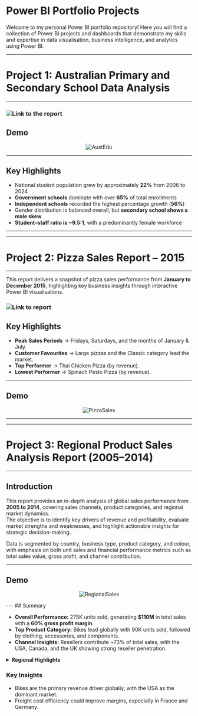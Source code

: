 # Power BI Portfolio Projects
Welcome to my personal Power BI portfolio repository! Here you will find a collection of Power BI projects and dashboards that demonstrate my skills and expertise in data visualisation, business intelligence, and analytics using Power BI.

---
# Project 1:  Australian Primary and Secondary School Data Analysis
---
### ![Link to the report](https://github.com/hasiburahman2016/PowerBI_Australia-Primary-Secondary-Education-data)

## Demo
<p align="center">
  <img src="https://github.com/hasiburahman2016/PBI-Projects/blob/main/Australia%20Education/AustEdu.gif" alt="AustEdu" />
</p>



---
## Key Highlights

- National student population grew by approximately **22%** from 2006 to 2024  
- **Government schools** dominate with over **65%** of total enrollments  
- **Independent schools** recorded the highest percentage growth (**56%**)  
- Gender distribution is balanced overall, but **secondary school shows a male skew**  
- **Student–staff ratio is ~9.5:1**, with a predominantly female workforce  

---
---
# Project 2: Pizza Sales Report – 2015
---
This report delivers a snapshot of pizza sales performance from **January to December 2015**, highlighting key business insights through interactive Power BI visualisations.

### ![Link to report](https://github.com/hasiburahman2016/PBI-Pizza-Sales-Report)
## Key Highlights

- **Peak Sales Periods** → Fridays, Saturdays, and the months of January & July.
- **Customer Favourites** → Large pizzas and the Classic category lead the market.
- **Top Performer** → Thai Chicken Pizza (by revenue).
- **Lowest Performer** → Spinach Pesto Pizza (by revenue).

---
## Demo
<p align="center">
  <img src="https://github.com/hasiburahman2016/PBI-Projects/blob/main/Pizza%20Sales/PizzaSales.gif" alt="PizzaSales" />
</p>

---

---
# Project 3: Regional Product Sales Analysis Report (2005–2014)
---

## Introduction
This report provides an in-depth analysis of global sales performance from **2005 to 2014**, covering sales channels, product categories, and regional market dynamics.  
The objective is to identify key drivers of revenue and profitability, evaluate market strengths and weaknesses, and highlight actionable insights for strategic decision-making.

Data is segmented by country, business type, product category, and colour, with emphasis on both unit sales and financial performance metrics such as total sales value, gross profit, and channel contribution.

---
## Demo
<p align="center">
  <img src="https://github.com/hasiburahman2016/PBI-Projects/blob/main/Regional%20sales/RegionalSales.gif" alt="RegionalSales" />
</p>
---
## Summary

- **Overall Performance:** 275K units sold, generating **$110M** in total sales with a **60% gross profit margin**.
- **Top Product Category:** Bikes lead globally with 90K units sold, followed by clothing, accessories, and components.
- **Channel Insights:** Resellers contribute ~73% of total sales, with the USA, Canada, and the UK showing strong reseller penetration.

<details>
<summary><strong>Regional Highlights</strong></summary>

### United States
- Dominates with over half of global sales and $66M in profit.
- Top product category: Bikes ($94.6M in sales).
- Strong reseller sales ($80.45M, 73% of total).

### Canada
- Strong reseller network (88% of total sales) with high margins (63.77%).
- Top product category: Bikes ($13.4M).

### Australia
- Internet sales dominate (~82%).
- Weak reseller presence ($1.59M in sales).
- Top product category: Bikes ($10.2M).

### France
- Smaller market but strong reseller margins (71.8%).
- Top product category: Bikes ($6.1M).

### Germany
- Balanced between internet and reseller sales.
- Freight-to-sales ratio is high compared to Australia.

### United Kingdom
- Balanced channel mix with solid margins.
- Top product category: Bikes ($6.6M).
</details>


### Key Insights
- Bikes are the primary revenue driver globally, with the USA as the dominant market.
- Freight cost efficiency could improve margins, especially in France and Germany.
